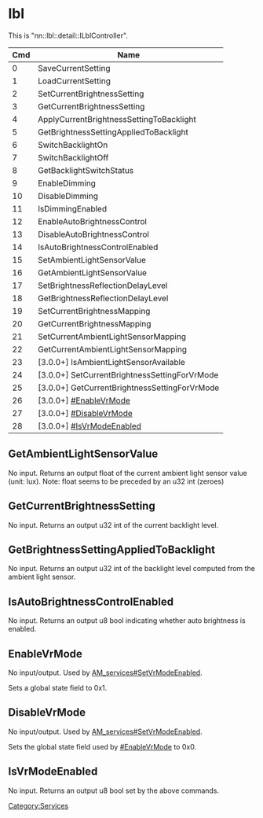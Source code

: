# lbl

This is "nn::lbl::detail::ILblController".

| Cmd | Name                                                        |
| --- | ----------------------------------------------------------- |
| 0   | SaveCurrentSetting                                          |
| 1   | LoadCurrentSetting                                          |
| 2   | SetCurrentBrightnessSetting                                 |
| 3   | GetCurrentBrightnessSetting                                 |
| 4   | ApplyCurrentBrightnessSettingToBacklight                    |
| 5   | GetBrightnessSettingAppliedToBacklight                      |
| 6   | SwitchBacklightOn                                           |
| 7   | SwitchBacklightOff                                          |
| 8   | GetBacklightSwitchStatus                                    |
| 9   | EnableDimming                                               |
| 10  | DisableDimming                                              |
| 11  | IsDimmingEnabled                                            |
| 12  | EnableAutoBrightnessControl                                 |
| 13  | DisableAutoBrightnessControl                                |
| 14  | IsAutoBrightnessControlEnabled                              |
| 15  | SetAmbientLightSensorValue                                  |
| 16  | GetAmbientLightSensorValue                                  |
| 17  | SetBrightnessReflectionDelayLevel                           |
| 18  | GetBrightnessReflectionDelayLevel                           |
| 19  | SetCurrentBrightnessMapping                                 |
| 20  | GetCurrentBrightnessMapping                                 |
| 21  | SetCurrentAmbientLightSensorMapping                         |
| 22  | GetCurrentAmbientLightSensorMapping                         |
| 23  | \[3.0.0+\] IsAmbientLightSensorAvailable                    |
| 24  | \[3.0.0+\] SetCurrentBrightnessSettingForVrMode             |
| 25  | \[3.0.0+\] GetCurrentBrightnessSettingForVrMode             |
| 26  | \[3.0.0+\] [\#EnableVrMode](#EnableVrMode "wikilink")       |
| 27  | \[3.0.0+\] [\#DisableVrMode](#DisableVrMode "wikilink")     |
| 28  | \[3.0.0+\] [\#IsVrModeEnabled](#IsVrModeEnabled "wikilink") |

## GetAmbientLightSensorValue

No input. Returns an output float of the current ambient light sensor
value (unit: lux). Note: float seems to be preceded by an u32 int
(zeroes)

## GetCurrentBrightnessSetting

No input. Returns an output u32 int of the current backlight level.

## GetBrightnessSettingAppliedToBacklight

No input. Returns an output u32 int of the backlight level computed from
the ambient light sensor.

## IsAutoBrightnessControlEnabled

No input. Returns an output u8 bool indicating whether auto brightness
is enabled.

## EnableVrMode

No input/output. Used by
[AM\_services\#SetVrModeEnabled](AM%20services#SetVrModeEnabled.md##SetVrModeEnabled "wikilink").

Sets a global state field to 0x1.

## DisableVrMode

No input/output. Used by
[AM\_services\#SetVrModeEnabled](AM%20services#SetVrModeEnabled.md##SetVrModeEnabled "wikilink").

Sets the global state field used by
[\#EnableVrMode](#EnableVrMode "wikilink") to 0x0.

## IsVrModeEnabled

No input. Returns an output u8 bool set by the above commands.

[Category:Services](Category:Services "wikilink")
